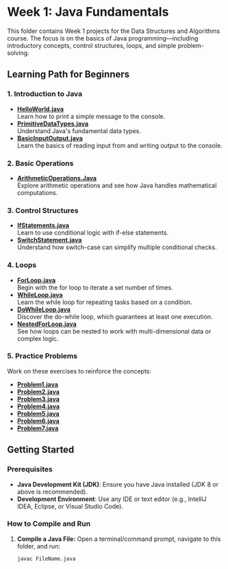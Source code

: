 # Week 1: Java Fundamentals

This folder contains Week 1 projects for the Data Structures and Algorithms course. The focus is on the basics of Java programming—including introductory concepts, control structures, loops, and simple problem-solving. 

## Learning Path for Beginners

### 1. Introduction to Java
- **[HelloWorld.java](https://github.com/S-SathiyaNarayanan/Data-Structures-and-Algorithms/blob/main/Week%201/HelloWorld.java)**  
  Learn how to print a simple message to the console.
- **[PrimitiveDataTypes.java](https://github.com/S-SathiyaNarayanan/Data-Structures-and-Algorithms/blob/main/Week%201/PrimitiveDataTypes.java)**  
  Understand Java's fundamental data types.
- **[BasicInputOutput.java](https://github.com/S-SathiyaNarayanan/Data-Structures-and-Algorithms/blob/main/Week%201/BasicInputOutput.java)**  
  Learn the basics of reading input from and writing output to the console.

### 2. Basic Operations
- **[ArithmeticOperations.Java](https://github.com/S-SathiyaNarayanan/Data-Structures-and-Algorithms/blob/main/Week%201/ArithmeticOperations.Java)**  
  Explore arithmetic operations and see how Java handles mathematical computations.

### 3. Control Structures
- **[IfStatements.java](https://github.com/S-SathiyaNarayanan/Data-Structures-and-Algorithms/blob/main/Week%201/IfStatements.java)**  
  Learn to use conditional logic with if-else statements.
- **[SwitchStatement.java](https://github.com/S-SathiyaNarayanan/Data-Structures-and-Algorithms/blob/main/Week%201/SwitchStatement.java)**  
  Understand how switch-case can simplify multiple conditional checks.

### 4. Loops
- **[ForLoop.java](https://github.com/S-SathiyaNarayanan/Data-Structures-and-Algorithms/blob/main/Week%201/ForLoop.java)**  
  Begin with the for loop to iterate a set number of times.
- **[WhileLoop.java](https://github.com/S-SathiyaNarayanan/Data-Structures-and-Algorithms/blob/main/Week%201/WhileLoop.java)**  
  Learn the while loop for repeating tasks based on a condition.
- **[DoWhileLoop.java](https://github.com/S-SathiyaNarayanan/Data-Structures-and-Algorithms/blob/main/Week%201/DoWhileLoop.java)**  
  Discover the do-while loop, which guarantees at least one execution.
- **[NestedForLoop.java](https://github.com/S-SathiyaNarayanan/Data-Structures-and-Algorithms/blob/main/Week%201/NestedForLoop.java)**  
  See how loops can be nested to work with multi-dimensional data or complex logic.

### 5. Practice Problems
Work on these exercises to reinforce the concepts:
- **[Problem1.java](https://github.com/S-SathiyaNarayanan/Data-Structures-and-Algorithms/blob/main/Week%201/Problem1.java)**
- **[Problem2.java](https://github.com/S-SathiyaNarayanan/Data-Structures-and-Algorithms/blob/main/Week%201/Problem2.java)**
- **[Problem3.java](https://github.com/S-SathiyaNarayanan/Data-Structures-and-Algorithms/blob/main/Week%201/Problem3.java)**
- **[Problem4.java](https://github.com/S-SathiyaNarayanan/Data-Structures-and-Algorithms/blob/main/Week%201/Problem4.java)**
- **[Problem5.java](https://github.com/S-SathiyaNarayanan/Data-Structures-and-Algorithms/blob/main/Week%201/Problem5.java)**
- **[Problem6.java](https://github.com/S-SathiyaNarayanan/Data-Structures-and-Algorithms/blob/main/Week%201/Problem6.java)**
- **[Problem7.java](https://github.com/S-SathiyaNarayanan/Data-Structures-and-Algorithms/blob/main/Week%201/Problem7.java)**

## Getting Started

### Prerequisites
- **Java Development Kit (JDK)**: Ensure you have Java installed (JDK 8 or above is recommended).
- **Development Environment**: Use any IDE or text editor (e.g., IntelliJ IDEA, Eclipse, or Visual Studio Code).

### How to Compile and Run

1. **Compile a Java File:**
   Open a terminal/command prompt, navigate to this folder, and run:
   ```bash
   javac FileName.java
